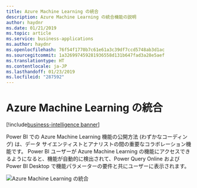 ```yaml
---
title: Azure Machine Learning の統合
description: Azure Machine Learning の統合機能の説明
author: haydnr
ms.date: 01/21/2019
ms.topic: article
ms.service: business-applications
ms.author: haydnr
ms.openlocfilehash: 76f54f1770b7c61e61a3c39df7ccd5748ab3d1ac
ms.sourcegitcommit: 1a326997459281936558d131b647fad3a28e5aef
ms.translationtype: HT
ms.contentlocale: ja-JP
ms.lasthandoff: 01/23/2019
ms.locfileid: "287592"
---
```

# <a name="azure-machine-learning-integration"></a>Azure Machine Learning の統合

[!include[business-intelligence banner](../../../includes/business-intelligence.md)]

Power BI での Azure Machine Learning 機能の公開方法 (わずかなコーディング) は、データ サイエンティストとアナリストの間の重要なコラボレーション機能です。 Power BI ユーザーが Azure Machine Learning の機能にアクセスできるようになると、機能が自動的に検出されて、Power Query Online および Power BI Desktop で機能パラメーターの要件と共にユーザーに表示されます。

![Azure Machine Learning の統合](media/q-follow-up-questions-1.png "Azure Machine Learning の統合")
<!-- picture -->
